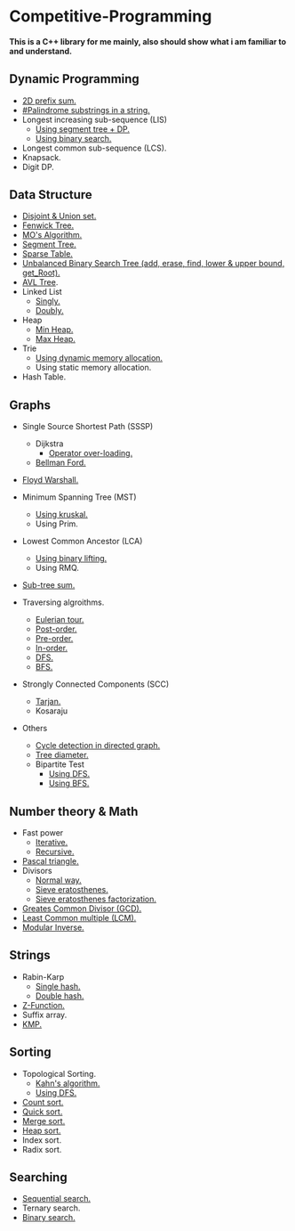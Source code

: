 # Competitive-Programming ##
#### This is a C++ library for me mainly, also should show what i am familiar to and understand. ####

## Dynamic Programming ##
+ [2D prefix sum.](https://github.com/SmallCat3699/Competitive-Programming/blob/main/Dynamic%20Programming/2D%20Prefix-Sum/2D%20Prefix-Sum.cpp)
+ [#Palindrome substrings in a string.](https://github.com/SmallCat3699/Competitive-Programming/blob/main/Dynamic%20Programming/Palindrome%20Substrings/Palindrome%20Substring.cpp) 
+ Longest increasing sub-sequence (LIS)
    + [Using segment tree + DP.](https://github.com/SmallCat3699/Competitive-Programming/blob/main/Dynamic%20Programming/LIS/LIS%20with%20segment%20tree.cpp)
    + [Using binary search.](https://github.com/SmallCat3699/Competitive-Programming/blob/main/Dynamic%20Programming/LIS/LIS2.cpp)
+ Longest common sub-sequence (LCS).
+ Knapsack.
+ Digit DP.

## Data Structure
+ [Disjoint & Union set.](https://github.com/SmallCat3699/Competitive-Programming/blob/main/Data%20Structure/Disjoint%20%26%20Union%20set/Disjoint%20%26%20Union%20set.cpp)
+ [Fenwick Tree.](https://github.com/SmallCat3699/Competitive-Programming/blob/main/Data%20Structure/Fenwick%20Tree/Fenwick%20Tree.cpp)
+ [MO's Algorithm.](https://github.com/SmallCat3699/Competitive-Programming/blob/main/Data%20Structure/MO's%20Algorithm/MO's%20Algorithm.cpp)
+ [Segment Tree.](https://github.com/SmallCat3699/Competitive-Programming/blob/main/Data%20Structure/Segment%20Tree/Segment%20Tree.cpp)
+ [Sparse Table.](https://github.com/SmallCat3699/Competitive-Programming/blob/main/Data%20Structure/Sparse%20Table/Sparse%20Table.cpp)
+ [Unbalanced Binary Search Tree (add, erase, find, lower & upper bound, get_Root).](https://github.com/SmallCat3699/Competitive-Programming/blob/main/Data%20Structure/Binary%20Search%20Tree/Binary%20Search%20Tree.cpp)
+ [AVL Tree](https://github.com/SmallCat3699/Competitive-Programming/blob/main/Data%20Structure/AVL%20Tree/AVL%20tree.cpp).
+ Linked List
    + [Singly.](https://github.com/SmallCat3699/Competitive-Programming/blob/main/Data%20Structure/Linked%20List/Singly%20linked%20list.cpp)
    + [Doubly.](https://github.com/SmallCat3699/Competitive-Programming/blob/main/Data%20Structure/Linked%20List/Doubly%20linked%20list.cpp)
+ Heap
    + [Min Heap.](https://github.com/SmallCat3699/Competitive-Programming/blob/main/Data%20Structure/Heap/Min%20heap.cpp)
    + [Max Heap.](https://github.com/SmallCat3699/Competitive-Programming/blob/main/Data%20Structure/Heap/Max%20heap.cpp)
+ Trie
    + [Using dynamic memory allocation.](https://github.com/SmallCat3699/Competitive-Programming/blob/main/Data%20Structure/Trie/Dynamic%20memory%20allocation.cpp)
    + Using static memory allocation.
+ Hash Table.


## Graphs
+ Single Source Shortest Path (SSSP)
    + Dijkstra
        + [Operator over-loading.](https://github.com/SmallCat3699/Competitive-Programming/blob/main/Graphs/Dijkstra/Dijkstra.cpp)
	+ [Bellman Ford.](https://github.com/SmallCat3699/Competitive-Programming/tree/main/Graphs/Bellman-Ford)

+ [Floyd Warshall.](https://github.com/SmallCat3699/Competitive-Programming/blob/main/Graphs/Floyd%20Warshall/Floyd%20Warshall.cpp)
+ Minimum Spanning Tree (MST)
    + [Using kruskal.](https://github.com/SmallCat3699/Competitive-Programming/blob/main/Graphs/Minimum%20Spanning%20Tree/Minimum%20Spanning%20Tree.cpp)
    + Using Prim.
+ Lowest Common Ancestor (LCA)
    + [Using binary lifting.](https://github.com/SmallCat3699/Competitive-Programming/blob/main/Graphs/LCA/Binary%20Lifting.cpp)
    + Using RMQ.
+ [Sub-tree sum.](https://github.com/SmallCat3699/Competitive-Programming/blob/main/Graphs/Sub-Tree%20Sum/Sub-Tree%20Sum.cpp)
+ Traversing algroithms.
    + [Eulerian tour.](https://github.com/SmallCat3699/Competitive-Programming/blob/main/Graphs/Traversing/Eulerian%20tour.cpp)
    + [Post-order.](https://github.com/SmallCat3699/Competitive-Programming/blob/main/Graphs/Traversing/Post-order.cpp)
    + [Pre-order.](https://github.com/SmallCat3699/Competitive-Programming/blob/main/Graphs/Traversing/Pre-order.cpp)
    + [In-order.](https://github.com/SmallCat3699/Competitive-Programming/blob/main/Graphs/Traversing/In-order.cpp) 
    + [DFS.](https://github.com/SmallCat3699/Competitive-Programming/blob/main/Graphs/Traversing/dfs.cpp)
    + [BFS.](https://github.com/SmallCat3699/Competitive-Programming/blob/main/Graphs/Traversing/bfs.cpp)
+ Strongly Connected Components (SCC)
    + [Tarjan.](https://github.com/SmallCat3699/Competitive-Programming/blob/main/Graphs/Strongly%20Connected%20Components/Tarjan.cpp)
    + Kosaraju
+ Others
    + [Cycle detection in directed graph.](https://github.com/SmallCat3699/Competitive-Programming/blob/main/Graphs/Others/Cycle%20Detection%20-%20Directed%20Graphs.cpp)
    + [Tree diameter.](https://github.com/SmallCat3699/Competitive-Programming/blob/main/Graphs/Others/Tree%20Diameter.cpp)
    + Bipartite Test
        + [Using DFS.](https://github.com/SmallCat3699/Competitive-Programming/blob/main/Graphs/Others/Bipartite%20using%20DFS.cpp)
        + [Using BFS.](https://github.com/SmallCat3699/Competitive-Programming/blob/main/Graphs/Others/Bipartite%20using%20BFS.cpp)

## Number theory & Math
+ Fast power
    + [Iterative.](https://github.com/SmallCat3699/Competitive-Programming/blob/main/Number%20Theory%20%26%20Math/fast_Power/fast_power_iterative.cpp)
    + [Recursive.](https://github.com/SmallCat3699/Competitive-Programming/blob/main/Number%20Theory%20%26%20Math/fast_Power/fast_power_Rrecursive.cpp)
+ [Pascal triangle.](https://github.com/SmallCat3699/Competitive-Programming/tree/main/Number%20Theory%20%26%20Math/Pascal%20Triangle)
+ Divisors
    + [Normal way.](https://github.com/SmallCat3699/Competitive-Programming/blob/main/Number%20Theory%20%26%20Math/Divisors/Normal%20Way.cpp)
    + [Sieve eratosthenes.](https://github.com/SmallCat3699/Competitive-Programming/blob/main/Number%20Theory%20%26%20Math/Divisors/Sieve%20Divisors.cpp)
    + [Sieve eratosthenes factorization.](https://github.com/SmallCat3699/Competitive-Programming/blob/main/Number%20Theory%20%26%20Math/Divisors/Sieve%20Factorization.cpp)
+ [Greates Common Divisor (GCD).](https://github.com/SmallCat3699/Competitive-Programming/blob/6f24be50530d84075559eb727dca5735c5ce08d1/Number%20Theory%20%26%20Math/Others/Mod_Inverse.cpp#L5)
+ [Least Common multiple (LCM).](https://github.com/SmallCat3699/Competitive-Programming/blob/6f24be50530d84075559eb727dca5735c5ce08d1/Number%20Theory%20%26%20Math/Others/Mod_Inverse.cpp#L11)
+ [Modular Inverse.](https://github.com/SmallCat3699/Competitive-Programming/blob/main/Number%20Theory%20%26%20Math/Others/Mod_Inverse.cpp)

## Strings
+ Rabin-Karp
    + [Single hash.](https://github.com/SmallCat3699/Competitive-Programming/blob/main/Strings/Rabin-Karp/Rabin-Karp_Single-Hash.cpp)
    + [Double hash.](https://github.com/SmallCat3699/Competitive-Programming/blob/main/Strings/Rabin-Karp/Rabin-Karp_Double-Hash.cpp)
+ [Z-Function.](https://github.com/SmallCat3699/Competitive-Programming/blob/main/Strings/Z-Function/Z-Funciton.cpp)
+ Suffix array.
+ [KMP.](https://github.com/SmallCat3699/Competitive-Programming/blob/main/Strings/KMP/KMP.cpp)

## Sorting
+ Topological Sorting.
    + [Kahn's algorithm.](https://github.com/SmallCat3699/Competitive-Programming/blob/main/Sorting/Topological%20Sorting/Kahn's%20Algorithm.cpp)
    + [Using DFS.](https://github.com/SmallCat3699/Competitive-Programming/blob/main/Sorting/Topological%20Sorting/Using%20DFS.cpp	)
+ [Count sort.](https://github.com/SmallCat3699/Competitive-Programming/blob/main/Sorting/Count%20Sort/Count%20Sort.cpp)
+ [Quick sort.](https://github.com/SmallCat3699/Competitive-Programming/blob/main/Sorting/Quick%20Sort/Quick%20Sort.cpp)
+ [Merge sort.](https://github.com/SmallCat3699/Competitive-Programming/blob/main/Sorting/Merge%20Sort/Merge%20Sort.cpp)
+ [Heap sort.](https://github.com/SmallCat3699/Competitive-Programming/blob/main/Sorting/Heap%20Sort/Heap%20Sort.cpp)
+ Index sort.
+ Radix sort.

## Searching
+ [Sequential search.](https://github.com/SmallCat3699/Competitive-Programming/blob/main/Searching/Sequential%20Search/Sequential%20Search.cpp)
+ Ternary search.
+ [Binary search.](https://github.com/SmallCat3699/Competitive-Programming/blob/main/Searching/Binary%20Search/Binary%20Search.cpp)

